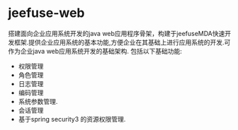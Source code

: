 jeefuse-web
===========

搭建面向企业应用系统开发的java web应用程序骨架，构建于jeefuseMDA快速开发框架.提供企业应用系统的基本功能,方便企业在其基础上进行应用系统的开发.可作为企业java web应用系统开发的基础架构.
	包括以下基础功能:
	<ul>
    <li>权限管理</li>
    <li>角色管理</li>
    <li>日志管理</li>
    <li>编码管理</li>
    <li>系统参数管理.</li>
    <li>会话管理</li>
    <li>基于spring security3 的资源权限管理.</li>
    
    
    


